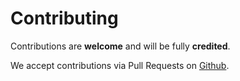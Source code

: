 # Contributing

Contributions are **welcome** and will be fully **credited**.

We accept contributions via Pull Requests on [Github](https://github.com/wecodelaravel/wcl).
 